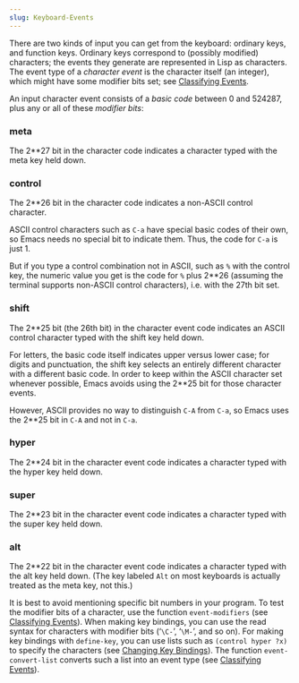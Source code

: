 ```yaml
---
slug: Keyboard-Events
---
```


There are two kinds of input you can get from the keyboard: ordinary keys, and function keys. Ordinary keys correspond to (possibly modified) characters; the events they generate are represented in Lisp as characters. The event type of a *character event* is the character itself (an integer), which might have some modifier bits set; see [Classifying Events](Classifying-Events).

An input character event consists of a *basic code* between 0 and 524287, plus any or all of these *modifier bits*:

### meta

The 2\*\*27 bit in the character code indicates a character typed with the meta key held down.

### control

The 2\*\*26 bit in the character code indicates a non-ASCII control character.

ASCII control characters such as `C-a` have special basic codes of their own, so Emacs needs no special bit to indicate them. Thus, the code for `C-a` is just 1.

But if you type a control combination not in ASCII, such as `%` with the control key, the numeric value you get is the code for `%` plus 2\*\*26 (assuming the terminal supports non-ASCII control characters), i.e. with the 27th bit set.

### shift

The 2\*\*25 bit (the 26th bit) in the character event code indicates an ASCII control character typed with the shift key held down.

For letters, the basic code itself indicates upper versus lower case; for digits and punctuation, the shift key selects an entirely different character with a different basic code. In order to keep within the ASCII character set whenever possible, Emacs avoids using the 2\*\*25 bit for those character events.

However, ASCII provides no way to distinguish `C-A` from `C-a`, so Emacs uses the 2\*\*25 bit in `C-A` and not in `C-a`.

### hyper

The 2\*\*24 bit in the character event code indicates a character typed with the hyper key held down.

### super

The 2\*\*23 bit in the character event code indicates a character typed with the super key held down.

### alt

The 2\*\*22 bit in the character event code indicates a character typed with the alt key held down. (The key labeled `Alt` on most keyboards is actually treated as the meta key, not this.)

It is best to avoid mentioning specific bit numbers in your program. To test the modifier bits of a character, use the function `event-modifiers` (see [Classifying Events](Classifying-Events)). When making key bindings, you can use the read syntax for characters with modifier bits (‘`\C-`’, ‘`\M-`’, and so on). For making key bindings with `define-key`, you can use lists such as `(control hyper ?x)` to specify the characters (see [Changing Key Bindings](Changing-Key-Bindings)). The function `event-convert-list` converts such a list into an event type (see [Classifying Events](Classifying-Events)).
